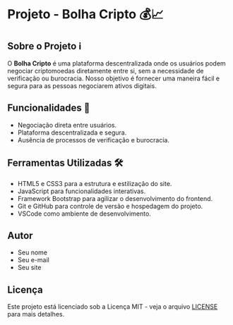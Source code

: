 # Projeto - Bolha Cripto 💰📈

## Sobre o Projeto ℹ️

O **Bolha Cripto** é uma plataforma descentralizada onde os usuários podem negociar criptomoedas diretamente entre si, sem a necessidade de verificação ou burocracia. Nosso objetivo é fornecer uma maneira fácil e segura para as pessoas negociarem ativos digitais.

## Funcionalidades 🚀

- Negociação direta entre usuários.
- Plataforma descentralizada e segura.
- Ausência de processos de verificação e burocracia.

## Ferramentas Utilizadas 🛠️

- HTML5 e CSS3 para a estrutura e estilização do site.
- JavaScript para funcionalidades interativas.
- Framework Bootstrap para agilizar o desenvolvimento do frontend.
- Git e GitHub para controle de versão e hospedagem do projeto.
- VSCode como ambiente de desenvolvimento.

## Autor

- Seu nome
- Seu e-mail
- Seu site

## Licença

Este projeto está licenciado sob a Licença MIT - veja o arquivo [LICENSE](LICENSE) para mais detalhes.
